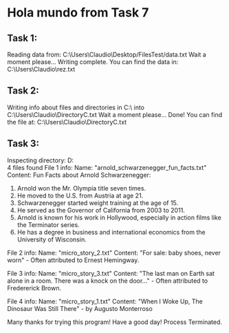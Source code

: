 ﻿# Hola mundo from Task 7

Task 1:
--------------------------
Reading data from: C:\Users\Claudio\Desktop/FilesTest/data.txt
Wait a moment please...
Writing complete. You can find the data in: C:\Users\Claudio\rez.txt

Task 2:
--------------------------
Writing info about files and directories in C:\ into C:\Users\Claudio\DirectoryC.txt
Wait a moment please...
Done! You can find the file at: C:\Users\Claudio\DirectoryC.txt

Task 3:
--------------------------
Inspecting directory: D:\
4 files found
File 1 info:
Name: "arnold_schwarzenegger_fun_facts.txt"
Content:
Fun Facts about Arnold Schwarzenegger:

1. Arnold won the Mr. Olympia title seven times.
2. He moved to the U.S. from Austria at age 21.
3. Schwarzenegger started weight training at the age of 15.
4. He served as the Governor of California from 2003 to 2011.
5. Arnold is known for his work in Hollywood, especially in action films like the Terminator series.      
6. He has a degree in business and international economics from the University of Wisconsin.

File 2 info:
Name: "micro_story_2.txt"
Content:
"For sale: baby shoes, never worn" - Often attributed to Ernest Hemingway.

File 3 info:
Name: "micro_story_3.txt"
Content:
"The last man on Earth sat alone in a room. There was a knock on the door..." - Often attributed to Fredererick Brown.

File 4 info:
Name: "micro_story_1.txt"
Content:
"When I Woke Up, The Dinosaur Was Still There" - by Augusto Monterroso

Many thanks for trying this program! Have a good day! Process Terminated.